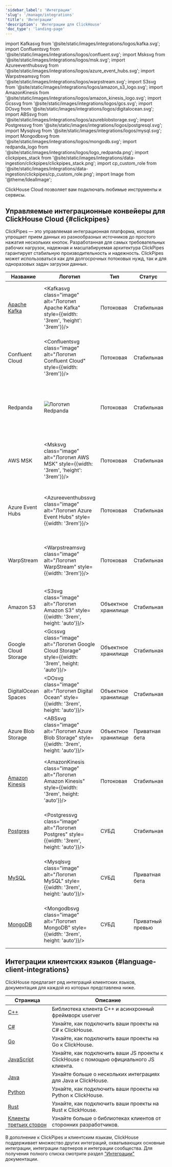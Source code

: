 ```yaml
---
'sidebar_label': 'Интеграции'
'slug': '/manage/integrations'
'title': 'Интеграции'
'description': 'Интеграции для ClickHouse'
'doc_type': 'landing-page'
---
```


import Kafkasvg from '@site/static/images/integrations/logos/kafka.svg';
import Confluentsvg from '@site/static/images/integrations/logos/confluent.svg';
import Msksvg from '@site/static/images/integrations/logos/msk.svg';
import Azureeventhubssvg from '@site/static/images/integrations/logos/azure_event_hubs.svg';
import Warpstreamsvg from '@site/static/images/integrations/logos/warpstream.svg';
import S3svg from '@site/static/images/integrations/logos/amazon_s3_logo.svg';
import AmazonKinesis from '@site/static/images/integrations/logos/amazon_kinesis_logo.svg';
import Gcssvg from '@site/static/images/integrations/logos/gcs.svg';
import DOsvg from '@site/static/images/integrations/logos/digitalocean.svg';
import ABSsvg from '@site/static/images/integrations/logos/azureblobstorage.svg';
import Postgressvg from '@site/static/images/integrations/logos/postgresql.svg';
import Mysqlsvg from '@site/static/images/integrations/logos/mysql.svg';
import Mongodbsvg from '@site/static/images/integrations/logos/mongodb.svg';
import redpanda_logo from '@site/static/images/integrations/logos/logo_redpanda.png';
import clickpipes_stack from '@site/static/images/integrations/data-ingestion/clickpipes/clickpipes_stack.png';
import cp_custom_role from '@site/static/images/integrations/data-ingestion/clickpipes/cp_custom_role.png';
import Image from '@theme/IdealImage';

ClickHouse Cloud позволяет вам подключать любимые инструменты и сервисы.

## Управляемые интеграционные конвейеры для ClickHouse Cloud {#clickpipes}

ClickPipes — это управляемая интеграционная платформа, которая упрощает прием данных из разнообразных источников до простого нажатия нескольких кнопок. 
Разработанная для самых требовательных рабочих нагрузок, надежная и масштабируемая архитектура ClickPipes гарантирует стабильную производительность и надежность. 
ClickPipes может использоваться как для долгосрочных потоковых нужд, так и для одноразовых задач загрузки данных.

| Название                                            | Логотип                                                                                              | Тип            | Статус           | Описание                                                                                              |
|-----------------------------------------------------|-----------------------------------------------------------------------------------------------------|----------------|------------------|-------------------------------------------------------------------------------------------------------|
| [Apache Kafka](/integrations/clickpipes/kafka)      | <Kafkasvg class="image" alt="Логотип Apache Kafka" style={{width: '3rem', 'height': '3rem'}}/>      | Потоковая      | Стабильная       | Настройте ClickPipes и начните принимать потоковые данные из Apache Kafka в ClickHouse Cloud.        |
| Confluent Cloud                                     | <Confluentsvg class="image" alt="Логотип Confluent Cloud" style={{width: '3rem'}}/>                | Потоковая      | Стабильная       | Используйте комбинированную мощь Confluent и ClickHouse Cloud через нашу прямую интеграцию.         |
| Redpanda                                            | <Image img={redpanda_logo} size="logo" alt="Логотип Redpanda"/>                                    | Потоковая      | Стабильная       | Настройте ClickPipes и начните принимать потоковые данные из Redpanda в ClickHouse Cloud.            |
| AWS MSK                                             | <Msksvg class="image" alt="Логотип AWS MSK" style={{width: '3rem', 'height': '3rem'}}/>            | Потоковая      | Стабильная       | Настройте ClickPipes и начните принимать потоковые данные из AWS MSK в ClickHouse Cloud.             |
| Azure Event Hubs                                    | <Azureeventhubssvg class="image" alt="Логотип Azure Event Hubs" style={{width: '3rem'}}/>          | Потоковая      | Стабильная       | Настройте ClickPipes и начните получать потоковые данные из Azure Event Hubs в ClickHouse Cloud.     |
| WarpStream                                          | <Warpstreamsvg class="image" alt="Логотип WarpStream" style={{width: '3rem'}}/>                    | Потоковая      | Стабильная       | Настройте ClickPipes и начните принимать потоковые данные из WarpStream в ClickHouse Cloud.          |
| Amazon S3                                           | <S3svg class="image" alt="Логотип Amazon S3" style={{width: '3rem', height: 'auto'}}/>              | Объектное хранилище | Стабильная       | Настройте ClickPipes для приема больших объемов данных из объектного хранилища.                      |
| Google Cloud Storage                                | <Gcssvg class="image" alt="Логотип Google Cloud Storage" style={{width: '3rem', height: 'auto'}}/> | Объектное хранилище | Стабильная       | Настройте ClickPipes для приема больших объемов данных из объектного хранилища.                      |
| DigitalOcean Spaces                                 | <DOsvg class="image" alt="Логотип Digital Ocean" style={{width: '3rem', height: 'auto'}}/>         | Объектное хранилище | Стабильная | Настройте ClickPipes для приема больших объемов данных из объектного хранилища.                     |
| Azure Blob Storage                                  | <ABSsvg class="image" alt="Логотип Azure Blob Storage" style={{width: '3rem', height: 'auto'}}/>   | Объектное хранилище | Приватная бета   | Настройте ClickPipes для приема больших объемов данных из объектного хранилища.                     |
| [Amazon Kinesis](/integrations/clickpipes/kinesis) | <AmazonKinesis class="image" alt="Логотип Amazon Kinesis" style={{width: '3rem', height: 'auto'}}/> | Потоковая      | Стабильная       | Настройте ClickPipes и начните принимать потоковые данные из Amazon Kinesis в ClickHouse Cloud.      |
| [Postgres](/integrations/clickpipes/postgres)       | <Postgressvg class="image" alt="Логотип Postgres" style={{width: '3rem', height: 'auto'}}/>       | СУБД           | Стабильная       | Настройте ClickPipes и начните принимать данные из Postgres в ClickHouse Cloud.                      |
| [MySQL](/integrations/clickpipes/mysql)            | <Mysqlsvg class="image" alt="Логотип MySQL" style={{width: '3rem', height: 'auto'}}/>              | СУБД           | Приватная бета   | Настройте ClickPipes и начните принимать данные из MySQL в ClickHouse Cloud.                         |
| [MongoDB](/integrations/clickpipes/mongodb)        | <Mongodbsvg class="image" alt="Логотип MongoDB" style={{width: '3rem', height: 'auto'}}/>          | СУБД           | Приватный превью  | Настройте ClickPipes и начните принимать данные из MongoDB в ClickHouse Cloud.                      |

## Интеграции клиентских языков {#language-client-integrations}

ClickHouse предлагает ряд интеграций клиентских языков, документация для каждой из которых представлена ниже.

| Страница                                                                  | Описание                                                                 |
|---------------------------------------------------------------------------|---------------------------------------------------------------------------|
| [C++](/interfaces/cpp)                                           | Библиотека клиента C++ и асинхронный фреймворк userver                   |
| [C#](/integrations/csharp)                                   | Узнайте, как подключить ваши проекты на C# к ClickHouse.                 |
| [Go](/integrations/go)                                         | Узнайте, как подключить ваши проекты на Go к ClickHouse.                 |
| [JavaScript](/integrations/javascript)                         | Узнайте, как подключить ваши JS проекты к ClickHouse с помощью официального JS клиента. |
| [Java](/integrations/java)                                     | Узнайте больше о нескольких интеграциях для Java и ClickHouse.            |
| [Python](/integrations/python)                                   | Узнайте, как подключить ваши проекты на Python к ClickHouse.              |
| [Rust](/integrations/rust)                                       | Узнайте, как подключить ваши проекты на Rust к ClickHouse.                |
| [Клиенты третьих сторон](/interfaces/third-party/client-libraries) | Узнайте больше о библиотеках клиентов от сторонних разработчиков.         |

В дополнение к ClickPipes и клиентским языкам, ClickHouse поддерживает множество других интеграций, охватывающих основные интеграции, интеграции партнеров и интеграции сообщества. 
Для получения полного списка смотрите раздел ["Интеграции"](/integrations) документации.
